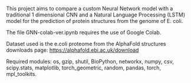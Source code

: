 This project aims to compare a custom Neural Network model with a traditional 1 dimensional CNN and a Natural Language Processing (LSTM) model for the prediction of protein structures from the genome of E. coli.

The file GNN-colab-ver.ipynb requires the use of Google Colab.

Dataset used is the e.coli proteome from the AlphaFold structures downloads page: https://alphafold.ebi.ac.uk/download

Required modules:
os, gzip, shutil, BioPython, networkx, numpy, csv, scipy.stats, matplotlib, torch_geometric, random, pandas, torch, mpl_toolkits.
